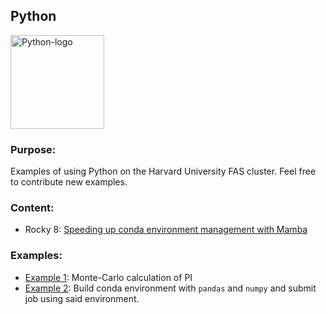 ## Python
<img src="Images/python-logo.png" alt="Python-logo" width="150"/>

### Purpose:

Examples of using Python on the Harvard University FAS cluster.  Feel free to contribute new examples.

### Content:

* Rocky 8: [Speeding up conda environment management with Mamba](./Mamba.md)

### Examples:
* [Example 1](Example1/): Monte-Carlo calculation of PI
* [Example 2](Example2/): Build conda environment with `pandas` and `numpy` and submit job using said environment.
